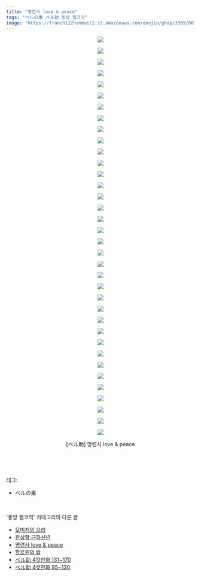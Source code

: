 ```yaml
---
title: "명련사 love & peace"
tags: "ベルの巣 ベル助 동방_웹코믹"
image: "https://franch122hanmail2.s3.amazonaws.com/doujin/ghap/3365/001.jpg"
---
```

<div class="article">
<p style="text-align: center; clear: none; float: none;"><img src="{{ site.imgserver6 }}/ghap/3365/001.jpg"/></p>
<p style="text-align: center; clear: none; float: none;"><img src="{{ site.imgserver6 }}/ghap/3365/002.jpg"/></p>
<p style="text-align: center; clear: none; float: none;"><img src="{{ site.imgserver6 }}/ghap/3365/003.jpg"/></p>
<p style="text-align: center; clear: none; float: none;"><img src="{{ site.imgserver6 }}/ghap/3365/004.jpg"/></p>
<p style="text-align: center; clear: none; float: none;"><img src="{{ site.imgserver6 }}/ghap/3365/005.jpg"/></p>
<p style="text-align: center; clear: none; float: none;"><img src="{{ site.imgserver6 }}/ghap/3365/006.jpg"/></p>
<p style="text-align: center; clear: none; float: none;"><img src="{{ site.imgserver6 }}/ghap/3365/007.jpg"/></p>
<p style="text-align: center; clear: none; float: none;"><img src="{{ site.imgserver6 }}/ghap/3365/008.jpg"/></p>
<p style="text-align: center; clear: none; float: none;"><img src="{{ site.imgserver6 }}/ghap/3365/009.jpg"/></p>
<p style="text-align: center; clear: none; float: none;"><img src="{{ site.imgserver6 }}/ghap/3365/010.jpg"/></p>
<p style="text-align: center; clear: none; float: none;"><img src="{{ site.imgserver6 }}/ghap/3365/011.jpg"/></p>
<p style="text-align: center; clear: none; float: none;"><img src="{{ site.imgserver6 }}/ghap/3365/012.jpg"/></p>
<p style="text-align: center; clear: none; float: none;"><img src="{{ site.imgserver6 }}/ghap/3365/013.jpg"/></p>
<p style="text-align: center; clear: none; float: none;"><img src="{{ site.imgserver6 }}/ghap/3365/014.jpg"/></p>
<p style="text-align: center; clear: none; float: none;"><img src="{{ site.imgserver6 }}/ghap/3365/015.jpg"/></p>
<p style="text-align: center; clear: none; float: none;"><img src="{{ site.imgserver6 }}/ghap/3365/016.jpg"/></p>
<p style="text-align: center; clear: none; float: none;"><img src="{{ site.imgserver6 }}/ghap/3365/017.jpg"/></p>
<p style="text-align: center; clear: none; float: none;"><img src="{{ site.imgserver6 }}/ghap/3365/018.jpg"/></p>
<p style="text-align: center; clear: none; float: none;"><img src="{{ site.imgserver6 }}/ghap/3365/019.jpg"/></p>
<p style="text-align: center; clear: none; float: none;"><img src="{{ site.imgserver6 }}/ghap/3365/020.jpg"/></p>
<p style="text-align: center; clear: none; float: none;"><img src="{{ site.imgserver6 }}/ghap/3365/021.jpg"/></p>
<p style="text-align: center; clear: none; float: none;"><img src="{{ site.imgserver6 }}/ghap/3365/022.jpg"/></p>
<p style="text-align: center; clear: none; float: none;"><img src="{{ site.imgserver6 }}/ghap/3365/023.jpg"/></p>
<p style="text-align: center; clear: none; float: none;"><img src="{{ site.imgserver6 }}/ghap/3365/024.jpg"/></p>
<p style="text-align: center; clear: none; float: none;"><img src="{{ site.imgserver6 }}/ghap/3365/025.jpg"/></p>
<p style="text-align: center; clear: none; float: none;"><img src="{{ site.imgserver6 }}/ghap/3365/026.jpg"/></p>
<p style="text-align: center; clear: none; float: none;"><img src="{{ site.imgserver6 }}/ghap/3365/027.jpg"/></p>
<p style="text-align: center; clear: none; float: none;"><img src="{{ site.imgserver6 }}/ghap/3365/028.jpg"/></p>
<p style="text-align: center; clear: none; float: none;"><img src="{{ site.imgserver6 }}/ghap/3365/029.jpg"/></p>
<p style="text-align: center; clear: none; float: none;"><img src="{{ site.imgserver6 }}/ghap/3365/030.jpg"/></p>
<p style="text-align: center; clear: none; float: none;"><img src="{{ site.imgserver6 }}/ghap/3365/031.jpg"/></p>
<p style="text-align: center; clear: none; float: none;"><img src="{{ site.imgserver6 }}/ghap/3365/032.jpg"/></p>
<p style="text-align: center; clear: none; float: none;"><img src="{{ site.imgserver6 }}/ghap/3365/033.jpg"/></p>
<p style="text-align: center; clear: none; float: none;"><img src="{{ site.imgserver6 }}/ghap/3365/034.jpg"/></p>
<p style="text-align: center; clear: none; float: none;"><img src="{{ site.imgserver6 }}/ghap/3365/035.jpg"/></p>
<p style="text-align: center; clear: none; float: none;"><img src="{{ site.imgserver6 }}/ghap/3365/036.jpg"/></p>
<p style="text-align: center; clear: none; float: none;">[ベル助] 명련사 love &amp; peace</p>
<p><br/></p>
</div><br/>
<div class="tagTrail">
<p>태그: </p>
<ul>
<li>ベルの巣</li>
</ul>
</div><br/>
<div class="another">
<p>'동방 웹코믹' 카테고리의 다른 글</p>
<ul>
<li><a href="/ghap_3367">모미지의 으리</a></li>
<li><a href="/ghap_3366">환상향 근하신년</a></li>
<li><a href="/ghap_3365">명련사 love &amp; peace</a></li>
<li><a href="/ghap_3362">할로윈의 밤</a></li>
<li><a href="/ghap_3361">ベル助 4컷만화 131~170</a></li>
<li><a href="/ghap_3360">ベル助 4컷만화 95~130</a></li>
</ul>
</div><br/>
<div class="cb_module cb_fluid">
<div class="cb_wrt cb_profile">
</div><!-- commentList close -->
</div><br/>
